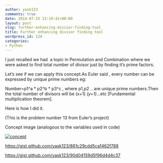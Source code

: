 ```yaml
---
author: yask123
comments: true
date: 2014-07-25 13:19:41+00:00
layout: post
slug: further-enhancing-divisor-finding-tool
title: Further enhancing divisor finding tool
wordpress_id: 124
categories:
- Python
---
```


I just recalled we had  a topic in Permutation and Combination where we were asked to find total number of divisor just by finding it’s prime factors.

Let’s see if we can apply this concept.As Euler said , every number can be expressed by unique prime numbers eg:

Number=p1^a * p2^b * p3^c , where p1,p2 .. are unique prime numbers.Then the total number of divisors will be (x+1) *(y+1)*…etc [Fundamental multiplication theorem].

Here is how I did it.

(This is the problem number 13 from Euler’s project)

Concept image (analogous to the variables used in code)

[![concept](http://yask007.files.wordpress.com/2014/07/untitled.png)](https://yask007.files.wordpress.com/2014/07/untitled.png)

https://gist.github.com/yask123/861c29cdd5ca1462f788

https://gist.github.com/yask123/90d04159d5f96d4d4c37
